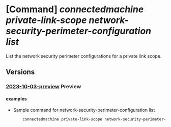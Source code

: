# [Command] _connectedmachine private-link-scope network-security-perimeter-configuration list_

List the network security perimeter configurations for a private link scope.

## Versions

### [2023-10-03-preview](/Resources/mgmt-plane/L3N1YnNjcmlwdGlvbnMve30vcmVzb3VyY2Vncm91cHMve30vcHJvdmlkZXJzL21pY3Jvc29mdC5oeWJyaWRjb21wdXRlL3ByaXZhdGVsaW5rc2NvcGVzL3t9L25ldHdvcmtzZWN1cml0eXBlcmltZXRlcmNvbmZpZ3VyYXRpb25z/2023-10-03-preview.xml) **Preview**

<!-- mgmt-plane /subscriptions/{}/resourcegroups/{}/providers/microsoft.hybridcompute/privatelinkscopes/{}/networksecurityperimeterconfigurations 2023-10-03-preview -->

#### examples

- Sample command for network-security-perimeter-configuration list
    ```bash
        connectedmachine private-link-scope network-security-perimeter-configuration list --resource-group "myResourceGroup" --scope-name "myScopeName" --subscription "mySubscription"
    ```
